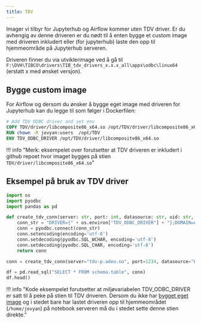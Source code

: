 ```yaml
---
title: TDV
---
```


Imager vi tilbyr for Jupyterhub og Airflow kommer uten TDV driver. 
Er du avhengig av denne driveren er du nødt til å enten bygge et custom image med driveren inkludert eller (for jupyterhub) laste den opp til hjemmeområde på Jupyterhub serveren.

Driveren finner du via utviklerimage ved å gå til `F:\DVH\TIBCO\drivers\TIB_tdv_drivers_x.x.x_all\apps\odbc\linux64` (erstatt x med ønsket versjon).

## Bygge custom image
For Airflow og dersom du ønsker å bygge eget image med driveren for Jupyterhub kan du legge til som følger i Dockerfilen:

```Dockerfile
# Add TDV ODBC driver and set env
COPY TDV/driver/libcomposite86_x64.so /opt/TDV/driver/libcomposite86_x64.so
RUN chown -R jovyan:users  /opt/TDV
ENV TDV_ODBC_DRIVER /opt/TDV/driver/libcomposite86_x64.so
```

!!! info "Merk: eksempelet over forutsetter at TDV driveren er inkludert i github repoet hvor imaget bygges på stien `TDV/driver/libcomposite86_x64.so`"

## Eksempel på bruk av TDV driver

```python
import os
import pyodbc
import pandas as pd

def create_tdv_conn(server: str, port: int, datasource: str, uid: str, pwd: str):
    conn_str = "DRIVER={" + os.environ["TDV_ODBC_DRIVER"] + "};DOMAIN=ADEO;SERVER=" + server + ";PORT=" + str(port) + ";DATASOURCE=" + datasource + ";UID=" + uid + ";PWD=" + pwd
    conn = pyodbc.connect(conn_str)
    conn.setencoding(encoding='utf-8')
    conn.setdecoding(pyodbc.SQL_WCHAR, encoding='utf-8')
    conn.setdecoding(pyodbc.SQL_CHAR, encoding='utf-8')
    return conn

conn = create_tdv_conn(server="tdv-p.adeo.no", port=1234, datasource="Plattform", uid=os.environ["TDV_USER"], pwd=os.environ["TDV_PASSWORD"])

df = pd.read_sql("SELECT * FROM schema.table", conn)
df.head()
```

!!! info "Kode eksempelet forutsetter at miljøvariabelen TDV_ODBC_DRIVER er satt til å peke på stien til TDV driveren. 
Dersom du ikke har [bygget eget image](#bygge-custom-image) og i stedet bare har lastet driveren opp til hjemmeområdet (`/home/jovyan`) på notebook serveren må du i stedet sette denne stien direkte."
